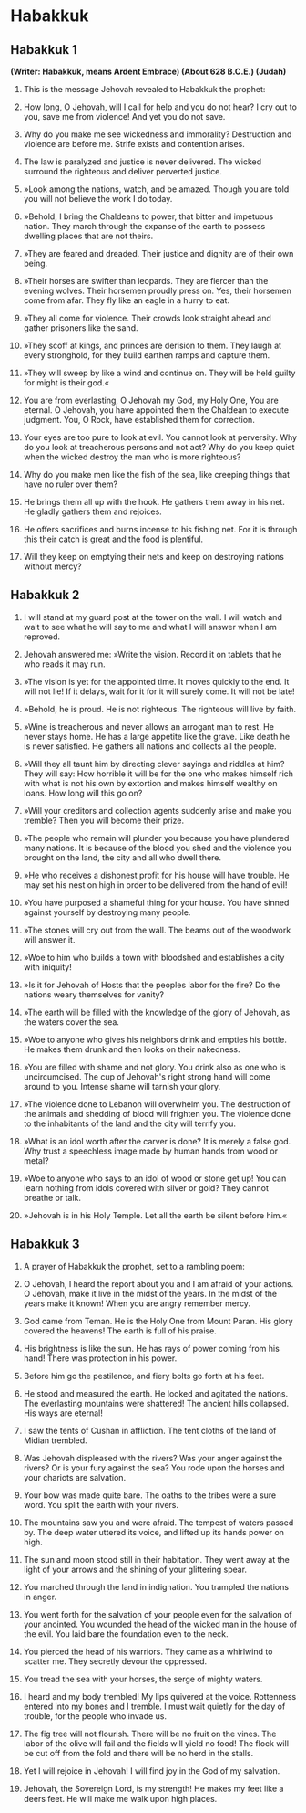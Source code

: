 # Habakkuk

## Habakkuk 1

__(Writer: Habakkuk, means Ardent Embrace) (About 628 B.C.E.) (Judah)__

1. This is the message Jehovah revealed to Habakkuk the prophet:

2. How long, O Jehovah, will I call for help and you do not hear? I cry out to you, save me from violence! And yet you do not save.

3. Why do you make me see wickedness and immorality? Destruction and violence are before me. Strife exists and contention arises.

4. The law is paralyzed and justice is never delivered. The wicked surround the righteous and deliver perverted justice.

5. »Look among the nations, watch, and be amazed. Though you are told you will not believe the work I do today.

6. »Behold, I bring the Chaldeans to power, that bitter and impetuous nation. They march through the expanse of the earth to possess dwelling places that are not theirs.

7. »They are feared and dreaded. Their justice and dignity are of their own being.

8. »Their horses are swifter than leopards. They are fiercer than the evening wolves. Their horsemen proudly press on. Yes, their horsemen come from afar. They fly like an eagle in a hurry to eat.

9. »They all come for violence. Their crowds look straight ahead and gather prisoners like the sand.

10. »They scoff at kings, and princes are derision to them. They laugh at every stronghold, for they build earthen ramps and capture them.

11. »They will sweep by like a wind and continue on. They will be held guilty for might is their god.«

12. You are from everlasting, O Jehovah my God, my Holy One, You are eternal. O Jehovah, you have appointed them the Chaldean to execute judgment. You, O Rock, have established them for correction.

13. Your eyes are too pure to look at evil. You cannot look at perversity. Why do you look at treacherous persons and not act? Why do you keep quiet when the wicked destroy the man who is more righteous?

14. Why do you make men like the fish of the sea, like creeping things that have no ruler over them?

15. He brings them all up with the hook. He gathers them away in his net. He gladly gathers them and rejoices.

16. He offers sacrifices and burns incense to his fishing net. For it is through this their catch is great and the food is plentiful.

17. Will they keep on emptying their nets and keep on destroying nations without mercy?

## Habakkuk 2

1. I will stand at my guard post at the tower on the wall. I will watch and wait to see what he will say to me and what I will answer when I am reproved.

2. Jehovah answered me: »Write the vision. Record it on tablets that he who reads it may run.

3. »The vision is yet for the appointed time. It moves quickly to the end. It will not lie! If it delays, wait for it for it will surely come. It will not be late!

4. »Behold, he is proud. He is not righteous. The righteous will live by faith.

5. »Wine is treacherous and never allows an arrogant man to rest. He never stays home. He has a large appetite like the grave. Like death he is never satisfied. He gathers all nations and collects all the people.

6. »Will they all taunt him by directing clever sayings and riddles at him? They will say: How horrible it will be for the one who makes himself rich with what is not his own by extortion and makes himself wealthy on loans. How long will this go on?

7. »Will your creditors and collection agents suddenly arise and make you tremble? Then you will become their prize.

8. »The people who remain will plunder you because you have plundered many nations. It is because of the blood you shed and the violence you brought on the land, the city and all who dwell there.

9. »He who receives a dishonest profit for his house will have trouble. He may set his nest on high in order to be delivered from the hand of evil!

10. »You have purposed a shameful thing for your house. You have sinned against yourself by destroying many people.

11. »The stones will cry out from the wall. The beams out of the woodwork will answer it.

12. »Woe to him who builds a town with bloodshed and establishes a city with iniquity!

13. »Is it for Jehovah of Hosts that the peoples labor for the fire? Do the nations weary themselves for vanity?

14. »The earth will be filled with the knowledge of the glory of Jehovah, as the waters cover the sea.

15. »Woe to anyone who gives his neighbors drink and empties his bottle. He makes them drunk and then looks on their nakedness.

16. »You are filled with shame and not glory. You drink also as one who is uncircumcised. The cup of Jehovah's right strong hand will come around to you. Intense shame will tarnish your glory.

17. »The violence done to Lebanon will overwhelm you. The destruction of the animals and shedding of blood will frighten you. The violence done to the inhabitants of the land and the city will terrify you.

18. »What is an idol worth after the carver is done? It is merely a false god. Why trust a speechless image made by human hands from wood or metal?

19. »Woe to anyone who says to an idol of wood or stone get up! You can learn nothing from idols covered with silver or gold? They cannot breathe or talk.

20. »Jehovah is in his Holy Temple. Let all the earth be silent before him.«

## Habakkuk 3

1. A prayer of Habakkuk the prophet, set to a rambling poem:

2. O Jehovah, I heard the report about you and I am afraid of your actions. O Jehovah, make it live in the midst of the years. In the midst of the years make it known! When you are angry remember mercy.

3. God came from Teman. He is the Holy One from Mount Paran. His glory covered the heavens! The earth is full of his praise.

4. His brightness is like the sun. He has rays of power coming from his hand! There was protection in his power.

5. Before him go the pestilence, and fiery bolts go forth at his feet.

6. He stood and measured the earth. He looked and agitated the nations. The everlasting mountains were shattered! The ancient hills collapsed. His ways are eternal!

7. I saw the tents of Cushan in affliction. The tent cloths of the land of Midian trembled.

8. Was Jehovah displeased with the rivers? Was your anger against the rivers? Or is your fury against the sea? You rode upon the horses and your chariots are salvation.

9. Your bow was made quite bare. The oaths to the tribes were a sure word. You split the earth with your rivers.

10. The mountains saw you and were afraid. The tempest of waters passed by. The deep water uttered its voice, and lifted up its hands power on high.

11. The sun and moon stood still in their habitation. They went away at the light of your arrows and the shining of your glittering spear.

12. You marched through the land in indignation. You trampled the nations in anger.

13. You went forth for the salvation of your people even for the salvation of your anointed. You wounded the head of the wicked man in the house of the evil. You laid bare the foundation even to the neck.

14. You pierced the head of his warriors. They came as a whirlwind to scatter me. They secretly devour the oppressed.

15. You tread the sea with your horses, the serge of mighty waters.

16. I heard and my body trembled! My lips quivered at the voice. Rottenness entered into my bones and I tremble. I must wait quietly for the day of trouble, for the people who invade us.

17. The fig tree will not flourish. There will be no fruit on the vines. The labor of the olive will fail and the fields will yield no food! The flock will be cut off from the fold and there will be no herd in the stalls.

18. Yet I will rejoice in Jehovah! I will find joy in the God of my salvation.

19. Jehovah, the Sovereign Lord, is my strength! He makes my feet like a deers feet. He will make me walk upon high places.

